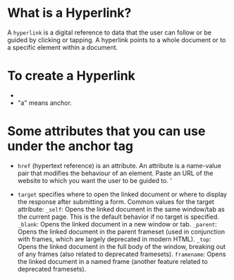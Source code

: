 
# What is a Hyperlink?
A `hyperlink` is a digital reference to data that the user can follow or be guided by clicking or tapping. A hyperlink points to a whole document or to a specific element within a document.

# To create a Hyperlink

- <a> </a>
- "a" means anchor.

# Some attributes that you can use under the anchor tag
- `href` (hypertext reference) is an attribute. An attribute is a name-value pair that modifies the behaviour of an element. Paste an URL of the website to which you want the user to be guided to.
'<a href = ""> </a>

- `target` specifies where to open the linked document or where to display the response after submitting a form.
Common values for the target attribute:
`_self`: Opens the linked document in the same window/tab as the current page. This is the default behavior if no target is specified.
`_blank`: Opens the linked document in a new window or tab. 
`_parent`: Opens the linked document in the parent frameset (used in conjunction with frames, which are largely deprecated in modern HTML).
`_top`: Opens the linked document in the full body of the window, breaking out of any frames (also related to deprecated framesets).
`framename`: Opens the linked document in a named frame (another feature related to deprecated framesets).